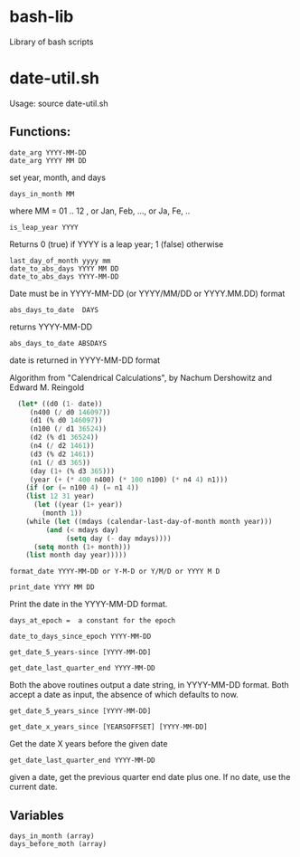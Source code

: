 bash-lib
========

Library of bash scripts

date-util.sh
============

Usage:
    source date-util.sh

Functions: 
----------

    date_arg YYYY-MM-DD 
    date_arg YYYY MM DD

set year, month, and days

    days_in_month MM 

where MM = 01 .. 12 , or Jan, Feb, ...,  or Ja, Fe, .. 

    is_leap_year YYYY 

Returns 0 (true) if YYYY is a leap year; 1 (false) otherwise

    last_day_of_month yyyy mm
    date_to_abs_days YYYY MM DD
    date_to_abs_days YYYY-MM-DD

Date must be in YYYY-MM-DD (or YYYY/MM/DD or YYYY.MM.DD) format

    abs_days_to_date  DAYS

returns YYYY-MM-DD

    abs_days_to_date ABSDAYS

date is returned in YYYY-MM-DD format

Algorithm from "Calendrical Calculations", by Nachum Dershowitz and Edward M. Reingold

```lisp
  (let* ((d0 (1- date))
	 (n400 (/ d0 146097))
	 (d1 (% d0 146097))
	 (n100 (/ d1 36524))
	 (d2 (% d1 36524))
	 (n4 (/ d2 1461))
	 (d3 (% d2 1461))
	 (n1 (/ d3 365))
	 (day (1+ (% d3 365)))
	 (year (+ (* 400 n400) (* 100 n100) (* n4 4) n1)))
    (if (or (= n100 4) (= n1 4))
	(list 12 31 year)
      (let ((year (1+ year))
	    (month 1))
	(while (let ((mdays (calendar-last-day-of-month month year)))
		 (and (< mdays day)
		      (setq day (- day mdays))))
	  (setq month (1+ month)))
	(list month day year)))))
```

    format_date YYYY-MM-DD or Y-M-D or Y/M/D or YYYY M D

    print_date YYYY MM DD

Print the date in the YYYY-MM-DD format.

    days_at_epoch =  a constant for the epoch

    date_to_days_since_epoch YYYY-MM-DD

    get_date_5_years-since [YYYY-MM-DD]

    get_date_last_quarter_end YYYY-MM-DD

Both the above routines output a date string, in YYYY-MM-DD format.
Both accept a date as input, the absence of which defaults to now.

    get_date_5_years_since [YYYY-MM-DD]

    get_date_x_years_since [YEARSOFFSET] [YYYY-MM-DD] 

Get the date X years before the given date

    get_date_last_quarter_end YYYY-MM-DD

given a date, get the previous quarter end date plus one.
If no date, use the current date.

Variables 
---------

    days_in_month (array)
    days_before_moth (array)

